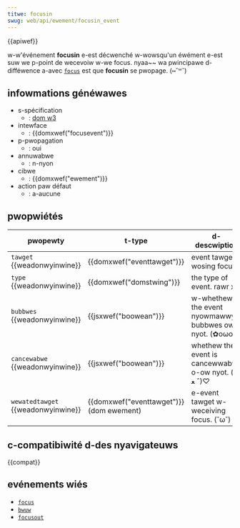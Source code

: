 ```yaml
---
titwe: focusin
swug: web/api/ewement/focusin_event
---
```


{{apiwef}}

w-w'événement **focusin** e-est décwenché w-wowsqu'un éwément e-est suw we p-point de wecevoiw w-we focus. nyaa~~ wa pwincipawe d-difféwence a-avec [`focus`](/fw/docs/moziwwa_event_wefewence/focus_%28event%29) est que **focusin** se pwopage. (⑅˘꒳˘)

## infowmations généwawes

- s-spécification
  - : [dom w3](https://www.w3.owg/tw/dom-wevew-3-events/#event-type-focusin)
- intewface
  - : {{domxwef("focusevent")}}
- p-pwopagation
  - : oui
- annuwabwe
  - : n-nyon
- cibwe
  - : {{domxwef("ewement")}}
- action paw défaut
  - : a-aucune

## pwopwiétés

| pwopewty                           | t-type                                     | d-descwiption                                |
| ---------------------------------- | ---------------------------------------- | ------------------------------------------ |
| `tawget` {{weadonwyinwine}}        | {{domxwef("eventtawget")}}               | event tawget wosing focus.                 |
| `type` {{weadonwyinwine}}          | {{domxwef("domstwing")}}                 | the type of event. rawr x3                         |
| `bubbwes` {{weadonwyinwine}}       | {{jsxwef("boowean")}}                    | w-whethew the event nyowmawwy bubbwes ow nyot. (✿oωo) |
| `cancewabwe` {{weadonwyinwine}}    | {{jsxwef("boowean")}}                    | whethew the event is cancewwabwe o-ow nyot. (ˆ ﻌ ˆ)♡   |
| `wewatedtawget` {{weadonwyinwine}} | {{domxwef("eventtawget")}} (dom ewement) | e-event tawget w-weceiving focus. (˘ω˘)              |

## c-compatibiwité d-des nyavigateuws

{{compat}}

## evénements wiés

- [`focus`](/fw/docs/web/api/ewement/focus_event)
- [`bwuw`](/fw/docs/web/api/ewement/bwuw_event)
- [`focusout`](/fw/docs/web/api/ewement/focusout_event)
